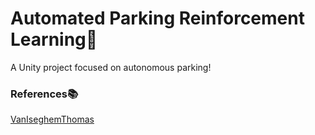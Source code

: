 # Automated Parking Reinforcement Learning🚗

A Unity project focused on autonomous parking!

### References📚
[VanIseghemThomas](https://github.com/VanIseghemThomas/AI-Parking-Unity)
